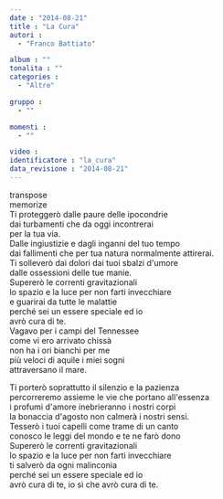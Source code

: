 ```yaml
---
date : "2014-08-21"
title : "La Cura"
autori : 
  - "Franco Battiato"

album : ""
tonalita : ""
categories : 
  - "Altre"

gruppo : 
  - ""

momenti : 
  - ""

video : 
identificatore : "la_cura"
data_revisione : "2014-08-21"
---
```

  
transpose  
memorize  
Ti proteggerò dalle paure delle ipocondrie   
dai turbamenti che da oggi incontrerai   
per la tua via.   
Dalle ingiustizie e dagli inganni del tuo tempo   
dai fallimenti che per tua natura normalmente attirerai.   
Ti solleverò dai dolori dai tuoi sbalzi d'umore   
dalle ossessioni delle tue manie.    
Supererò le correnti gravitazionali   
lo spazio e la luce per non farti invecchiare    
e guarirai da tutte le malattie    
perché sei un essere speciale   ed io   
avrò cura di te.    
Vagavo per i campi del Tennessee    
come vi ero arrivato chissà    
non ha i ori bianchi per me    
più veloci di aquile i miei sogni    
attraversano il mare.   
  
  
Ti porterò soprattutto il silenzio e la pazienza   
percorreremo assieme le vie che portano all'essenza       
i profumi d'amore inebrieranno i nostri corpi          
la bonaccia d'agosto non calmerà i nostri sensi.   
Tesserò i tuoi capelli come trame di un canto   
conosco le leggi del mondo e te ne farò dono  
Supererò le correnti gravitazionali   
lo spazio e la luce per non farti invecchiare   
ti salverò da ogni malinconia   
perché sei un essere speciale    ed io   
avrò cura di te, io sì che avrò cura di te.  
  
   
   
  
  
